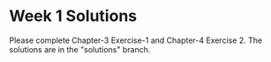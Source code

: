 # Week 1 Solutions

Please complete Chapter-3 Exercise-1 and Chapter-4 Exercise 2. The solutions are in the "solutions" branch.
